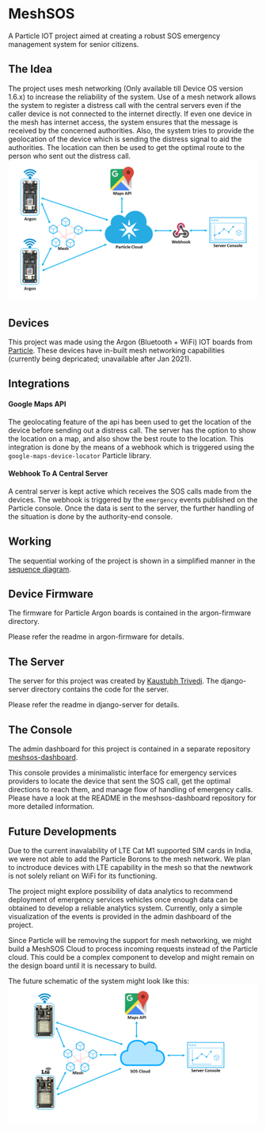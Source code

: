 # MeshSOS

A Particle IOT project aimed at creating a robust SOS emergency management system for senior citizens.

## The Idea
The project uses mesh networking (Only available till Device OS version 1.6.x) to increase the reliability of the system.
Use of a mesh network allows the system to register a distress call with the central servers even if the caller device is not connected to the internet directly.
If even one device in the mesh has internet access, the system ensures that the message is received by the concerned authorities.
Also, the system tries to provide the geolocation of the device which is sending the distress signal to aid the authorities. The location can then be used to get the optimal route to the person who sent out the distress call.
<img src="images/schematic.png">

## Devices
This project was made using the Argon (Bluetooth + WiFi) IOT boards from [Particle](https://www.particle.io/).
These devices have in-built mesh networking capabilities (currently being depricated; unavailable after Jan 2021).

## Integrations

#### Google Maps API
The geolocating feature of the api has been used to get the location of the device before sending out a distress call. The server has the option to show the location on a map, and also show the best route to the location. This integration is done by the means of a webhook which is triggered using the ```google-maps-device-locator``` Particle library.
#### Webhook To A Central Server
A central server is kept active which receives the SOS calls made from the devices. The webhook is triggered by the ```emergency``` events published on the Particle console. Once the data is sent to the server, the further handling of the situation is done by the authority-end console.

## Working
The sequential working of the project is shown in a simplified manner in the [sequence diagram](images/sequence-diagram.png).

## Device Firmware
The firmware for Particle Argon boards is contained in the argon-firmware directory. 

Please refer the readme in argon-firmware for details.

## The Server
The server for this project was created by [Kaustubh Trivedi](https://github.com/codekaust).
The django-server directory contains the code for the server.

Please refer the readme in django-server for details.

## The Console
The admin dashboard for this project is contained in a separate repository [meshsos-dashboard](https://github.com/bhavyejain/meshsos-dashboard).

This console provides a minimalistic interface for emergency services providers to locate the device that sent the SOS call, get the optimal directions to reach them, and manage flow of  handling of emergency calls. Please have a look at the README in the meshsos-dashboard repository for more detailed information.

## Future Developments
Due to the current inavalability of LTE Cat M1 supported SIM cards in India, we were not able to add the Particle Borons to the mesh network. We plan to inctroduce devices with LTE capability in the mesh so that the newtwork is not solely reliant on WiFi for its functioning.

The project might explore possibility of data analytics to recommend deployment of emergency services vehicles once enough data can be obtained to develop a reliable analytics system. Currently, only a simple visualization of the events is provided in the admin dashboard of the project.

Since Particle will be removing the support for mesh networking, we might build a MeshSOS Cloud to process incoming requests instead of the Particle cloud. This could be a complex component to develop and might remain on the design board until it is necessary to build.

The future schematic of the system might look like this:
<img src="images/schematic_future.png">